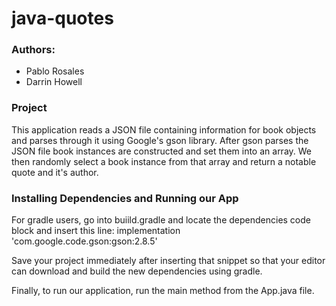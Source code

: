 # java-quotes
### Authors: 
- Pablo Rosales
- Darrin Howell

### Project 
This application reads a JSON file containing information for book objects and parses through it
using Google's gson library. After gson parses the JSON file book instances are constructed
and set them into an array. We then randomly select a book instance from that array and return
a notable quote and it's author. 

### Installing Dependencies and Running our App
For gradle users, go into buiild.gradle and locate the dependencies code block and insert this line:
implementation 'com.google.code.gson:gson:2.8.5' <br/>

Save your project immediately after inserting that snippet so that your editor can download
and build the new dependencies using gradle. <br/>

Finally, to run our application, run the main method from the App.java file.  


